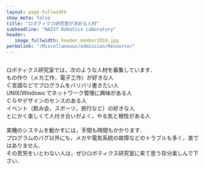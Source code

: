 ```yaml
---
layout: page-fullwidth
show_meta: false
title: "ロボティクス研究室が求める人材"
subheadline: "NAIST Robotics Laboratory"
header:
   image_fullwidth: header_member2018.jpg
permalink: "/Miscellaneous/admission/Resource/"
---
```


<div class="row">

<div class="medium-12  columns" markdown="1">


ロボティクス研究室では，次のような人材を募集しています．  
もの作り（メカ工作，電子工作）が好きな人  
Ｃ言語などでプログラムをバリバリ書きたい人  
UNIX/Windows でネットワーク管理に興味がある人  
ＣＧやデザインのセンスのある人  
イベント（飲み会，スポーツ，旅行など）の好きな人  
とにかく楽しくて人付き合いがよく，やる気と根性がある人  
<br/>
実機のシステムを動かすには，手間も時間もかかります．  
プログラムのバグ以外にも，メカや電気系統の故障などのトラブルも多く，楽ではありません．  
その苦労をいとわない人は，ぜひロボティクス研究室に来て思う存分楽しんで下さい．  


</div>
</div>